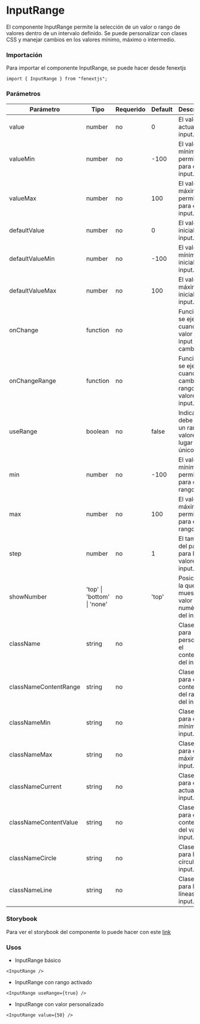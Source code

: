 # InputRange

El componente InputRange permite la selección de un valor o rango de valores dentro de un intervalo definido. Se puede personalizar con clases CSS y manejar cambios en los valores mínimo, máximo o intermedio.

### Importación

Para importar el componente InputRange, se puede hacer desde fenextjs

```tsx copy
import { InputRange } from "fenextjs";
```

### Parámetros

| Parámetro             | Tipo                        | Requerido | Default | Descripcion                                                            |
| --------------------- | --------------------------- | --------- | ------- | ---------------------------------------------------------------------- |
| value                 | number                      | no        | 0       | El valor actual del input.                                             |
| valueMin              | number                      | no        | -100    | El valor mínimo permitido para el input.                               |
| valueMax              | number                      | no        | 100     | El valor máximo permitido para el input.                               |
| defaultValue          | number                      | no        | 0       | El valor inicial del input.                                            |
| defaultValueMin       | number                      | no        | -100    | El valor mínimo inicial del input.                                     |
| defaultValueMax       | number                      | no        | 100     | El valor máximo inicial del input.                                     |
| onChange              | function                    | no        |         | Función que se ejecuta cuando el valor del input cambia.               |
| onChangeRange         | function                    | no        |         | Función que se ejecuta cuando cambia el rango de valores del input.    |
| useRange              | boolean                     | no        | false   | Indica si se debe usar un rango de valores en lugar de un único valor. |
| min                   | number                      | no        | -100    | El valor mínimo permitido para el rango.                               |
| max                   | number                      | no        | 100     | El valor máximo permitido para el rango.                               |
| step                  | number                      | no        | 1       | El tamaño del paso para los valores del input.                         |
| showNumber            | 'top' \| 'bottom' \| 'none' | no        | 'top'   | Posición en la que se muestra el valor numérico del input.             |
| className             | string                      | no        |         | Clase CSS para personalizar el contenedor del input.                   |
| classNameContentRange | string                      | no        |         | Clase CSS para el contenedor del rango del input.                      |
| classNameMin          | string                      | no        |         | Clase CSS para el valor mínimo del input.                              |
| classNameMax          | string                      | no        |         | Clase CSS para el valor máximo del input.                              |
| classNameCurrent      | string                      | no        |         | Clase CSS para el valor actual del input.                              |
| classNameContentValue | string                      | no        |         | Clase CSS para el contenedor del valor del input.                      |
| classNameCircle       | string                      | no        |         | Clase CSS para los círculos del input.                                 |
| classNameLine         | string                      | no        |         | Clase CSS para las líneas del input.                                   |

### Storybook

Para ver el storybook del componente lo puede hacer con este [link](https://fenextjs-component-storybook.vercel.app/?path=/story/input-inputrange--index)

### Usos

- InputRange básico

```tsx copy
<InputRange />
```

- InputRange con rango activado

```tsx copy
<InputRange useRange={true} />
```

- InputRange con valor personalizado

```tsx copy
<InputRange value={50} />
```
